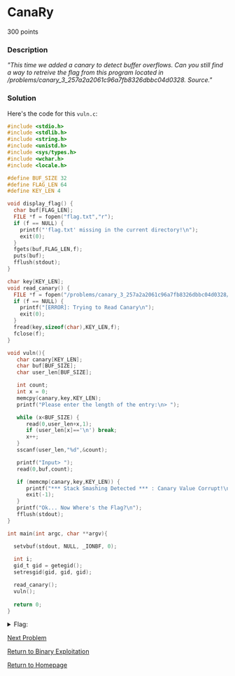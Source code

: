 # CanaRy
300 points

### Description
*"This time we added a canary to detect buffer overflows. Can you still find a way to retreive the flag from this program located in /problems/canary_3_257a2a2061c96a7fb8326dbbc04d0328. Source."*

### Solution
Here's the code for this `vuln.c`:
```C
#include <stdio.h>
#include <stdlib.h>
#include <string.h>
#include <unistd.h>
#include <sys/types.h>
#include <wchar.h>
#include <locale.h>

#define BUF_SIZE 32
#define FLAG_LEN 64
#define KEY_LEN 4

void display_flag() {
  char buf[FLAG_LEN];
  FILE *f = fopen("flag.txt","r");
  if (f == NULL) {
    printf("'flag.txt' missing in the current directory!\n");
    exit(0);
  }
  fgets(buf,FLAG_LEN,f);
  puts(buf);
  fflush(stdout);
}

char key[KEY_LEN];
void read_canary() {
  FILE *f = fopen("/problems/canary_3_257a2a2061c96a7fb8326dbbc04d0328/canary.txt","r");
  if (f == NULL) {
    printf("[ERROR]: Trying to Read Canary\n");
    exit(0);
  }
  fread(key,sizeof(char),KEY_LEN,f);
  fclose(f);
}

void vuln(){
   char canary[KEY_LEN];
   char buf[BUF_SIZE];
   char user_len[BUF_SIZE];

   int count;
   int x = 0;
   memcpy(canary,key,KEY_LEN);
   printf("Please enter the length of the entry:\n> ");

   while (x<BUF_SIZE) {
      read(0,user_len+x,1);
      if (user_len[x]=='\n') break;
      x++;
   }
   sscanf(user_len,"%d",&count);

   printf("Input> ");
   read(0,buf,count);

   if (memcmp(canary,key,KEY_LEN)) {
      printf("*** Stack Smashing Detected *** : Canary Value Corrupt!\n");
      exit(-1);
   }
   printf("Ok... Now Where's the Flag?\n");
   fflush(stdout);
}

int main(int argc, char **argv){

  setvbuf(stdout, NULL, _IONBF, 0);
  
  int i;
  gid_t gid = getegid();
  setresgid(gid, gid, gid);

  read_canary();
  vuln();
  
  return 0;
}
```

<details>
  <summary>Flag:</summary>
  flag
</details>

[Next Problem]()

[Return to Binary Exploitation](https://github.com/sdvickers98/picoCTF-2019-Walkthrough/blob/master/binary_exploitation/%230%20-%20Binary%20Exploitation%20Homepage.md)

[Return to Homepage](https://github.com/sdvickers98/picoCTF-2019-Walkthrough)
